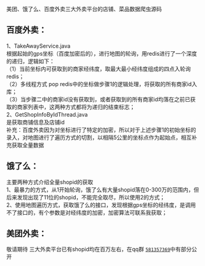 美团、饿了么、百度外卖三大外卖平台的店铺、菜品数据爬虫源码
## 百度外卖：
1、TakeAwayService.java  <br> 
根据起始的gps坐标（百度加密后的），进行地图的轮询，用redis进行了一个深度的递归，逻辑如下： <br> 
（1）当前坐标内可获取到的商家经纬度，取最大最小经纬度组成的四点入轮询redis；<br> 
（2）多线程方式 pop redis中的坐标做步骤1的逻辑处理，将获取的所有商家id入库；<br> 
（3）当步骤二中的商家id没有获取到，或者获取到的所有商家id均落在之前已获取的商家列表中，这两种方式都将为递归的结束标志；<br> 
 2、GetShopInfoByIdThread.java <br> 
  是获取商铺信息及店铺id  <br> 
 补充：百度外卖因为对坐标进行了特定的加密，所以对于上述步骤1的初始坐标的录入，对地图进行了遍历方式的切割，以相隔5公里的坐标点作为起始点，相互补充获取全量数据
## 饿了么：
 主要两种方式介绍全量shopid的获取 <br> 
 1、最暴力的方式，从1开始轮询，饿了么有大量shopid落在0-300万的范围内，但后来发现出现了11位的shopid，不能完全取尽，所以使用2的方式；<br> 
 2、使用地图遍历方式，获取饿了么的接口，发现根据gps坐标的经纬度，是调用不了接口的，有个参数是对经纬度的加密，加密算法可联系我获取；<br> 
## 美团外卖：
敬请期待
 三大外卖平台已有shopid均在百万左右，在qq群 [`581357369`](https://jq.qq.com/?_wv=1027&k=4AUs0z0)中有部分公开
